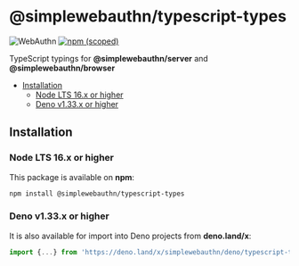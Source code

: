 # @simplewebauthn/typescript-types <!-- omit in toc -->

![WebAuthn](https://img.shields.io/badge/WebAuthn-Simplified-blueviolet?style=for-the-badge&logo=WebAuthn)
[![npm (scoped)](https://img.shields.io/npm/v/@simplewebauthn/typescript-types?style=for-the-badge&logo=npm)](https://www.npmjs.com/package/@simplewebauthn/typescript-types)

TypeScript typings for **@simplewebauthn/server** and **@simplewebauthn/browser**

- [Installation](#installation)
  - [Node LTS 16.x or higher](#node-lts-16x-or-higher)
  - [Deno v1.33.x or higher](#deno-v133x-or-higher)

## Installation

### Node LTS 16.x or higher

This package is available on **npm**:

```sh
npm install @simplewebauthn/typescript-types
```

### Deno v1.33.x or higher

It is also available for import into Deno projects from **deno.land/x**:

```ts
import {...} from 'https://deno.land/x/simplewebauthn/deno/typescript-types.ts';
```
